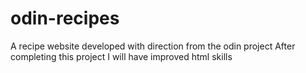 # odin-recipes
A recipe website developed with direction from the odin project
After completing this project I will have improved html skills